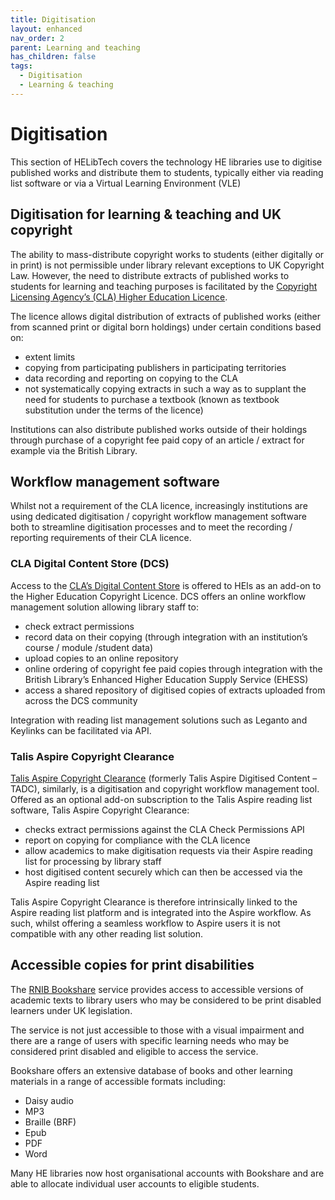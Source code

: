 ```yaml
---
title: Digitisation
layout: enhanced
nav_order: 2
parent: Learning and teaching
has_children: false
tags:
  - Digitisation
  - Learning & teaching
---
```


# Digitisation

This section of HELibTech covers the technology HE libraries use to digitise published works and distribute them to students, typically either via reading list software or via a Virtual Learning Environment (VLE)

## Digitisation for learning & teaching and UK copyright

The ability to mass-distribute copyright works to students (either digitally or in print) is not permissible under library relevant exceptions to UK Copyright Law. However, the need to distribute extracts of published works to students for learning and teaching purposes is facilitated by the [Copyright Licensing Agency’s (CLA) Higher Education Licence](https://cla.co.uk/cla-products/higher-education-licence/).

The licence allows digital distribution of extracts of published works (either from scanned print or digital born holdings) under certain conditions based on:

- extent limits
- copying from participating publishers in participating territories
- data recording and reporting on copying to the CLA
- not systematically copying extracts in such a way as to supplant the need for students to purchase a textbook (known as textbook substitution under the terms of the licence)

Institutions can also distribute published works outside of their holdings through purchase of a copyright fee paid copy of an article / extract for example via the British Library.

## Workflow management software

Whilst not a requirement of the CLA licence, increasingly institutions are using dedicated digitisation / copyright workflow management software both to streamline digitisation processes and to meet the recording / reporting requirements of their CLA licence.

### CLA Digital Content Store (DCS)

Access to the [CLA’s Digital Content Store](https://www.cla.co.uk/resources/tools/digital-content-store/?_gl=1*7yz7ru*_gcl_au*MTY2NzcxMjE3MC4xNzIzMDI3MjQ3) is offered to HEIs as an add-on to the Higher Education Copyright Licence. DCS offers an online workflow management solution allowing library staff to:

- check extract permissions
- record data on their copying (through integration with an institution’s course / module /student data)
- upload copies to an online repository
- online ordering of copyright fee paid copies through integration with the British Library’s Enhanced Higher Education Supply Service (EHESS)
- access a shared repository of digitised copies of extracts uploaded from across the DCS community

Integration with reading list management solutions such as Leganto and Keylinks can be facilitated via API.

### Talis Aspire Copyright Clearance

[Talis Aspire Copyright Clearance](https://support.talis.com/hc/en-gb/sections/17477713377309-Talis-Aspire-Copyright-Clearance) (formerly Talis Aspire Digitised Content – TADC), similarly, is a digitisation and copyright workflow management tool. Offered as an optional add-on subscription to the Talis Aspire reading list software, Talis Aspire Copyright Clearance:

- checks extract permissions against the CLA Check Permissions API
- report on copying for compliance with the CLA licence
- allow academics to make digitisation requests via their Aspire reading list for processing by library staff
- host digitised content securely which can then be accessed via the Aspire reading list

Talis Aspire Copyright Clearance is therefore intrinsically linked to the Aspire reading list platform and is integrated into the Aspire workflow. As such, whilst offering a seamless workflow to Aspire users it is not compatible with any other reading list solution.

## Accessible copies for print disabilities

The [RNIB Bookshare](https://www.rnib.org.uk/living-with-sight-loss/independent-living/reading-and-books/rnib-bookshare/) service provides access to accessible versions of academic texts to library users who may be considered to be print disabled learners under UK legislation.

The service is not just accessible to those with a visual impairment and there are a range of users with specific learning needs who may be considered print disabled and eligible to access the service.

Bookshare offers an extensive database of books and other learning materials in a range of accessible formats including:

- Daisy audio
- MP3
- Braille (BRF)
- Epub
- PDF
- Word

Many HE libraries now host organisational accounts with Bookshare and are able to allocate individual user accounts to eligible students.
